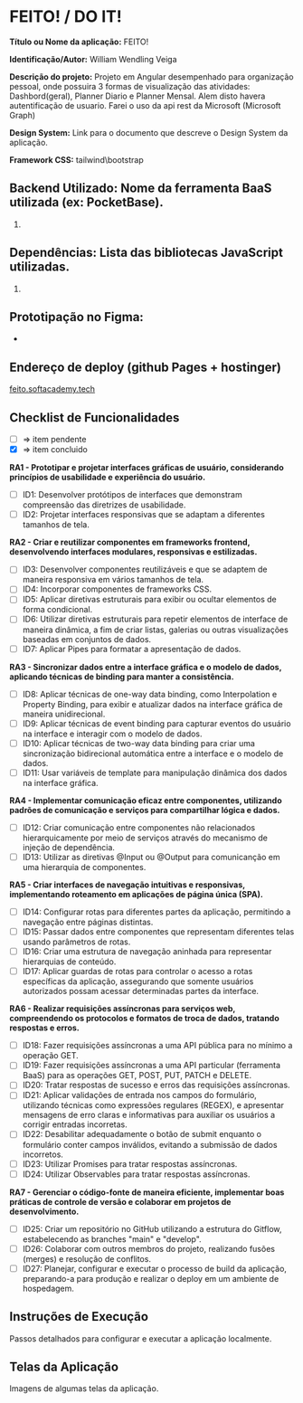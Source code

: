 # FEITO! / DO IT!

**Título ou Nome da aplicação:** FEITO!

**Identificação/Autor:** William Wendling Veiga

**Descrição do projeto:** Projeto em Angular desempenhado para organização pessoal, onde possuira 3 formas de visualização das atividades: Dashbord(geral), Planner Diario e Planner Mensal. Alem disto havera autentificação de usuario. Farei o uso da api rest da Microsoft (Microsoft Graph) 

**Design System:** Link para o documento que descreve o Design System da aplicação.

**Framework CSS:** tailwind\bootstrap

## Backend Utilizado: Nome da ferramenta BaaS utilizada (ex: PocketBase).

1. 

## Dependências: Lista das bibliotecas JavaScript utilizadas. 

1. 

## Prototipação no Figma:

- 

## Endereço de deploy (github Pages + hostinger)

[feito.softacademy.tech](https://feito.softacademy.tech)

## Checklist de Funcionalidades

- [ ] => item pendente
- [x] => item concluido  

**RA1 - Prototipar e projetar interfaces gráficas de usuário, considerando princípios de usabilidade e experiência do usuário.**
- [ ] ID1: Desenvolver protótipos de interfaces que demonstram compreensão das diretrizes de usabilidade.
- [ ] ID2: Projetar interfaces responsivas que se adaptam a diferentes tamanhos de tela.

**RA2 - Criar e reutilizar componentes em frameworks frontend, desenvolvendo interfaces modulares, responsivas e estilizadas.**
- [ ] ID3: Desenvolver componentes reutilizáveis e que se adaptem de maneira responsiva em vários tamanhos de tela.
- [ ] ID4: Incorporar componentes de frameworks CSS.
- [ ] ID5: Aplicar diretivas estruturais para exibir ou ocultar elementos de forma condicional.
- [ ] ID6: Utilizar diretivas estruturais para repetir elementos de interface de maneira dinâmica, a fim de criar listas, galerias ou outras visualizações baseadas em conjuntos de dados.
- [ ] ID7: Aplicar Pipes para formatar a apresentação de dados.

**RA3 - Sincronizar dados entre a interface gráfica e o modelo de dados, aplicando técnicas de binding para manter a consistência.**
- [ ] ID8: Aplicar técnicas de one-way data binding, como Interpolation e Property Binding, para exibir e atualizar dados na interface gráfica de maneira unidirecional.
- [ ] ID9: Aplicar técnicas de event binding para capturar eventos do usuário na interface e interagir com o modelo de dados.
- [ ] ID10: Aplicar técnicas de two-way data binding para criar uma sincronização bidirecional automática entre a interface e o modelo de dados.
- [ ] ID11: Usar variáveis de template para manipulação dinâmica dos dados na interface gráfica.

**RA4 - Implementar comunicação eficaz entre componentes, utilizando padrões de comunicação e serviços para compartilhar lógica e dados.**
- [ ] ID12: Criar comunicação entre componentes não relacionados hierarquicamente por meio de serviços através do mecanismo de injeção de dependência.
- [ ] ID13: Utilizar as diretivas @Input ou @Output para comunicanção em uma hierarquia de componentes.

**RA5 - Criar interfaces de navegação intuitivas e responsivas, implementando roteamento em aplicações de página única (SPA).**
- [ ] ID14: Configurar rotas para diferentes partes da aplicação, permitindo a navegação entre páginas distintas.
- [ ] ID15: Passar dados entre componentes que representam diferentes telas usando parâmetros de rotas.
- [ ] ID16: Criar uma estrutura de navegação aninhada para representar hierarquias de conteúdo.
- [ ] ID17: Aplicar guardas de rotas para controlar o acesso a rotas específicas da aplicação, assegurando que somente usuários autorizados possam acessar determinadas partes da interface.

**RA6 - Realizar requisições assíncronas para serviços web, compreendendo os protocolos e formatos de troca de dados, tratando respostas e erros.**
- [ ] ID18: Fazer requisições assíncronas a uma API pública para no mínimo a operação GET.
- [ ] ID19: Fazer requisições assíncronas a uma API particular (ferramenta BaaS) para as operações GET, POST, PUT, PATCH e DELETE.
- [ ] ID20: Tratar respostas de sucesso e erros das requisições assíncronas.
- [ ] ID21: Aplicar validações de entrada nos campos do formulário, utilizando técnicas como expressões regulares (REGEX), e apresentar mensagens de erro claras e informativas para auxiliar os usuários a corrigir entradas incorretas.
- [ ] ID22: Desabilitar adequadamente o botão de submit enquanto o formulário conter campos inválidos, evitando a submissão de dados incorretos.
- [ ] ID23: Utilizar Promises para tratar respostas assíncronas.
- [ ] ID24: Utilizar Observables para tratar respostas assíncronas.

**RA7 - Gerenciar o código-fonte de maneira eficiente, implementar boas práticas de controle de versão e colaborar em projetos de desenvolvimento.**
- [ ] ID25: Criar um repositório no GitHub utilizando a estrutura do Gitflow, estabelecendo as branches "main" e "develop".
- [ ] ID26: Colaborar com outros membros do projeto, realizando fusões (merges) e resolução de conflitos.
- [ ] ID27: Planejar, configurar e executar o processo de build da aplicação, preparando-a para produção e realizar o deploy em um ambiente de hospedagem.

## Instruções de Execução
Passos detalhados para configurar e executar a aplicação localmente.

## Telas da Aplicação
Imagens de algumas telas da aplicação.
